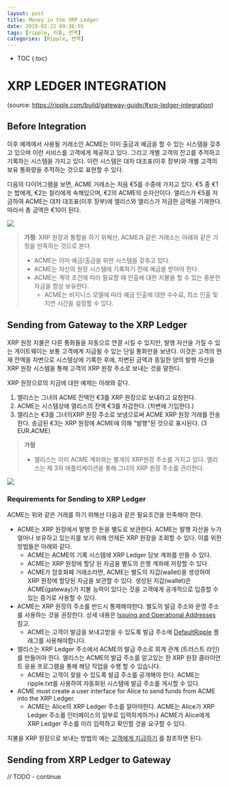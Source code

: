 ```yaml
---
layout: post
title: Money in the XRP Ledger
date: 2018-02-22 09:36:55
tags: [ripple, 리플, 번역]
categories: [Ripple, 번역]
---
```

* TOC
{:toc}


#  XRP LEDGER INTEGRATION
(source: https://ripple.com/build/gateway-guide/#xrp-ledger-integration)


## Before Integration
이후 예제에서 사용될 거래소인 ACME는 이미 출금과 예금을 할 수 있는 시스템을 갖추고 있으며 이런 서비스를 고객에게 제공하고 있다. 그리고 개별 고객의 잔고를 추적하고 기록하는 시스템을 가지고 있다. 이런 시스템은 대차 대조표(이후 장부)와 개별 고객의 보유 통화량을 추적하는 것으로 표현할 수 있다.

다음의 다이어그램을 보면, ACME 거래소는 처음 €5를  수중에 가지고 있다.  €5 중 €1는 밥에게, €2는 찰리에게 속해있으며, €2의 ACME의 순자산이다. 앨리스가 €5를 저금하여 ACME는 대차 대조표(이후 장부)에 앨리스와 앨리스가 저금한 금액을 기재한다. 따라서 총 금액은 €10이 된다.

![](https://ripple.com/wp-content/themes/ripple-beta/assets/img/e2g-01.png)

>
> **가정**:  XRP 원장과 통합을 하기 위해선, ACME과 같은 거래소는 아래와 같은 가정을 만족하는 것으로 본다.
>
> * ACME는 이미 예금/출금을 위한 시스템을 갖추고 있다.
> * ACME는 자신의 원장 시스템에 기록하기 전에 예금을 받아야 한다.
> * ACME는 계약 조건에 따라 필요할 때 인출에 대한 지불을 할 수 있는 충분한 자금을 항상 보유한다.
> 	*  ACME는 비지니스 모델에 따라 예금 인출에 대한 수수료, 최소 인출 및 지연 시간을 설정할 수 있다.

## Sending from Gateway to the XRP Ledger
XRP 원장 지불은 다른 통화들을 자동으로 연결 시킬 수 있지만, 발행 자산을 가질 수 있는 게이트웨이는 보통 고객에게 지급될 수 있는 단일 통화만을 보낸다. 이것은  고객의 현재 잔액을 차변으로 시스템상에 기록한 후에, 차변된 금액과 동일한 양의 발행 자산을 XRP 원장 시스템을  통해 고객의 XRP 원장 주소로 보내는 것을 말한다.

XRP 원장으로의 지금에 대한 예제는 아래와 같다.
1. 앨리스는  그녀의 ACME 잔액인 €3를 XRP 원장으로 보내라고 요청한다.
2. ACME는 시스템상에 앨리스의 잔액 €3를 차감한다. (차변에 기입한다.)
3. 앨리스는  €3를 그녀의XRP 원장 주소로 보냄으로써 ACME XRP 원장 거래를 전송한다. 송금된 €3는 XRP 원장에 ACME에 의해 "발행"된 것으로 표시된다. (3 EUR.ACME)

>
> **가정**
>  
> * 앨리스는 이미 ACME 계좌와는 별개의 XRP원장 주소를 가지고 있다.  앨리스는 제 3자 애플리케이션을 통해 그녀의 XRP 원장 주소를 관리한다.

![](https://ripple.com/wp-content/themes/ripple-beta/assets/img/e2g-02.png)

### Requirements for Sending to XRP Ledger
ACME는 위와 같은 거래를 하기 위해선 다음과 같은 필요조건을 만족해야 한다.

* ACME는 XRP 원장에서 발행 한 돈을 별도로 보관한다. ACME는 발행 자산을 누가 얼마나 보유하고 있는지를 보기 위해 언제든 XRP 원장을 조회할 수 있다. 이를 위한 방법들은 아래와 같다.
	* ACME는 ACME의 기록 시스템에 XRP Ledger 담보 계좌를 만들 수 있다.
	* ACME는 XRP 원장에 할당 된 자금을 별도의 은행 계좌에 저장할 수 있다.
	* ACME가 암호화폐 거래소라면, ACME는 별도의 지갑(wallet)을 생성하여 XRP 원장에 할당된 자금을  보관할 수 있다. 생성된 지갑(wallet)은 ACME(gateway)가 지불 능력이 있다는 것을 고객에게 공개적으로 입증할 수 있는 증거로 사용할 수 있다.
* ACME는 XRP 원장의 주소를 반드시 통제해야한다. 별도의 발급 주소와 운영 주소를 사용하는 것을 권장한다. 상세 내용은 [Issuing and Operational Addresses](https://ripple.com/build/issuing-operational-addresses/) 참고.
	* ACME는 고객이 발급을 보내고받을 수 있도록 발급 주소에 [DefaultRipple](https://ripple.com/build/gateway-guide/#defaultripple) 플래그를 사용해야합니다.
* 앨리스는 XRP Ledger 주소에서 ACME의 발급 주소로 회계 관계 (트러스트 라인)를 만들어야 한다. 앨리스는 ACME의 발급 주소를 알고있는 한 XRP 원장 클라이언트 응용 프로그램을  통해 해당 작업을 수행 할 수 있습니다.
	* ACME는 고객이 찾을 수 있도록 발급 주소를 공개해야 한다. ACME는 ripple.txt를 사용하여 자동화된 시스템에 발급 주소를 게시할 수 있다.
* ACME must create a user interface for Alice to send funds from ACME into the XRP Ledger.
	* ACME는 Alice의 XRP Ledger 주소를 알아야한다. ACME는 Alice가 XRP Ledger 주소를 인터페이스의 일부로 입력하게하거나 ACME가 Alice에게 XRP Ledger 주소를 미리 입력하고 확인할 것을 요구할 수 있다.

지불을 XRP 원장으로 보내는 방법의 예는 [고객에게 지급하기](https://ripple.com/build/gateway-guide/#sending-payments-to-customers) 를 참조하면 된다.

## Sending from XRP Ledger to Gateway
// TODO - continue
